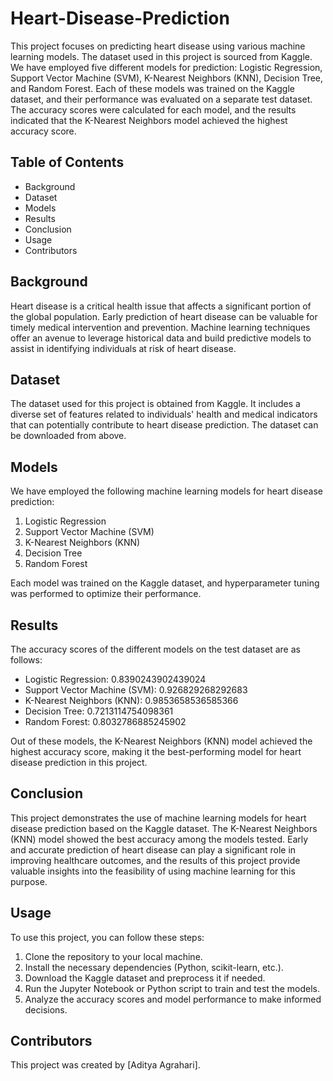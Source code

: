 # Heart-Disease-Prediction
This project focuses on predicting heart disease using various machine learning models. The dataset used in this project is sourced from Kaggle. We have employed five different models for prediction: Logistic Regression, Support Vector Machine (SVM), K-Nearest Neighbors (KNN), Decision Tree, and Random Forest. Each of these models was trained on the Kaggle dataset, and their performance was evaluated on a separate test dataset. The accuracy scores were calculated for each model, and the results indicated that the K-Nearest Neighbors model achieved the highest accuracy score.

## Table of Contents
 - Background
 - Dataset
 - Models
 - Results
 - Conclusion
 - Usage
 - Contributors

## Background
Heart disease is a critical health issue that affects a significant portion of the global population. Early prediction of heart disease can be valuable for timely medical intervention and prevention. Machine learning techniques offer an avenue to leverage historical data and build predictive models to assist in identifying individuals at risk of heart disease.

## Dataset
The dataset used for this project is obtained from Kaggle. It includes a diverse set of features related to individuals' health and medical indicators that can potentially contribute to heart disease prediction.
The dataset can be downloaded from above.

## Models
We have employed the following machine learning models for heart disease prediction:

1. Logistic Regression
2. Support Vector Machine (SVM)
3. K-Nearest Neighbors (KNN)
4. Decision Tree
5. Random Forest
   
Each model was trained on the Kaggle dataset, and hyperparameter tuning was performed to optimize their performance.

## Results
The accuracy scores of the different models on the test dataset are as follows:

 - Logistic Regression: 0.8390243902439024
 - Support Vector Machine (SVM): 0.926829268292683
 - K-Nearest Neighbors (KNN): 0.9853658536585366
 - Decision Tree: 0.7213114754098361
 - Random Forest: 0.8032786885245902
   
Out of these models, the K-Nearest Neighbors (KNN) model achieved the highest accuracy score, making it the best-performing model for heart disease prediction in this project.

## Conclusion
This project demonstrates the use of machine learning models for heart disease prediction based on the Kaggle dataset. The K-Nearest Neighbors (KNN) model showed the best accuracy among the models tested. Early and accurate prediction of heart disease can play a significant role in improving healthcare outcomes, and the results of this project provide valuable insights into the feasibility of using machine learning for this purpose.

## Usage
To use this project, you can follow these steps:

1. Clone the repository to your local machine.
2. Install the necessary dependencies (Python, scikit-learn, etc.).
3. Download the Kaggle dataset and preprocess it if needed.
4. Run the Jupyter Notebook or Python script to train and test the models.
5. Analyze the accuracy scores and model performance to make informed decisions.
## Contributors
This project was created by [Aditya Agrahari].
